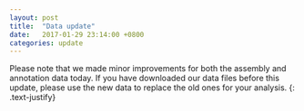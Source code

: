 ```yaml
---
layout: post
title:  "Data update"
date:   2017-01-29 23:14:00 +0800
categories: update
---
```


Please note that we made minor improvements for both the assembly and annotation data today. If you have downloaded our data files before this update, please use the new data to replace the old ones for your analysis. 
{: .text-justify}
